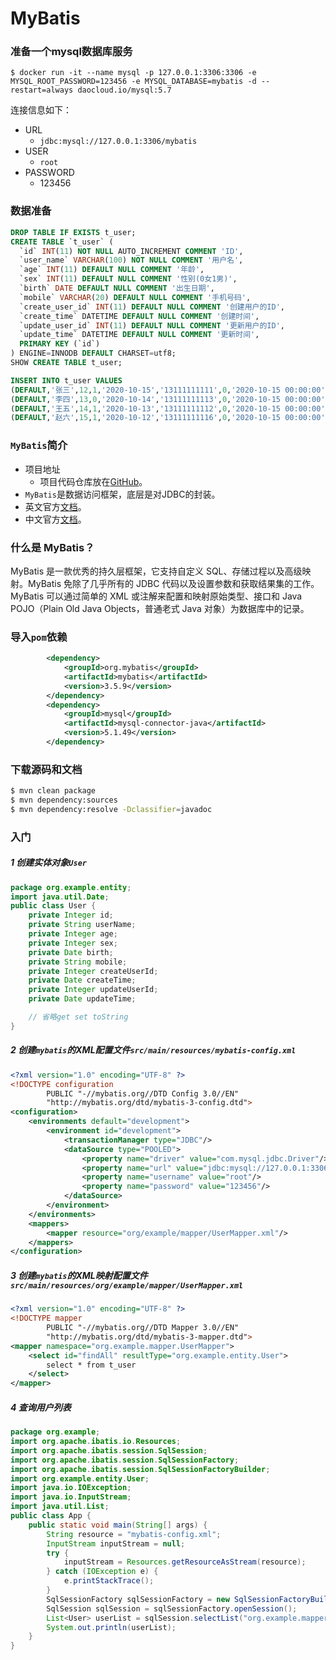 # MyBatis

### 准备一个mysql数据库服务

```shell
$ docker run -it --name mysql -p 127.0.0.1:3306:3306 -e MYSQL_ROOT_PASSWORD=123456 -e MYSQL_DATABASE=mybatis -d --restart=always daocloud.io/mysql:5.7
```

连接信息如下：

- URL
  - `jdbc:mysql://127.0.0.1:3306/mybatis`
- USER
  - `root`
- PASSWORD
  - 123456

### 数据准备

```sql
DROP TABLE IF EXISTS t_user;
CREATE TABLE `t_user` (
  `id` INT(11) NOT NULL AUTO_INCREMENT COMMENT 'ID',
  `user_name` VARCHAR(100) NOT NULL COMMENT '用户名',
  `age` INT(11) DEFAULT NULL COMMENT '年龄',
  `sex` INT(11) DEFAULT NULL COMMENT '性别(0女1男)',
  `birth` DATE DEFAULT NULL COMMENT '出生日期',
  `mobile` VARCHAR(20) DEFAULT NULL COMMENT '手机号码',
  `create_user_id` INT(11) DEFAULT NULL COMMENT '创建用户的ID',
  `create_time` DATETIME DEFAULT NULL COMMENT '创建时间',
  `update_user_id` INT(11) DEFAULT NULL COMMENT '更新用户的ID',
  `update_time` DATETIME DEFAULT NULL COMMENT '更新时间',
  PRIMARY KEY (`id`)
) ENGINE=INNODB DEFAULT CHARSET=utf8;
SHOW CREATE TABLE t_user;

INSERT INTO t_user VALUES
(DEFAULT,'张三',12,1,'2020-10-15','13111111111',0,'2020-10-15 00:00:00',0,'2020-10-15 00:00:00'),
(DEFAULT,'李四',13,0,'2020-10-14','13111111113',0,'2020-10-15 00:00:00',0,'2020-10-15 00:00:00'),
(DEFAULT,'王五',14,1,'2020-10-13','13111111112',0,'2020-10-15 00:00:00',0,'2020-10-15 00:00:00'),
(DEFAULT,'赵六',15,1,'2020-10-12','13111111116',0,'2020-10-15 00:00:00',0,'2020-10-15 00:00:00');
```







### `MyBatis`简介

- 项目地址
  - 项目代码仓库放在[GitHub](https://github.com/mybatis/mybatis-3)。
- `MyBatis`是数据访问框架，底层是对JDBC的封装。
- 英文官方[文档](https://mybatis.org/mybatis-3/)。
- 中文官方[文档](https://mybatis.org/mybatis-3/zh/index.html)。

### 什么是 MyBatis？

MyBatis 是一款优秀的持久层框架，它支持自定义 SQL、存储过程以及高级映射。MyBatis 免除了几乎所有的 JDBC 代码以及设置参数和获取结果集的工作。MyBatis 可以通过简单的 XML 或注解来配置和映射原始类型、接口和 Java POJO（Plain Old Java Objects，普通老式 Java 对象）为数据库中的记录。



### 导入`pom`依赖

```xml
        <dependency>
            <groupId>org.mybatis</groupId>
            <artifactId>mybatis</artifactId>
            <version>3.5.9</version>
        </dependency>
        <dependency>
            <groupId>mysql</groupId>
            <artifactId>mysql-connector-java</artifactId>
            <version>5.1.49</version>
        </dependency>
```

### 下载源码和文档

```bash
$ mvn clean package
$ mvn dependency:sources
$ mvn dependency:resolve -Dclassifier=javadoc
```



### 入门
##### 1 创建实体对象`User`

```java
package org.example.entity;
import java.util.Date;
public class User {
    private Integer id;
    private String userName;
    private Integer age;
    private Integer sex;
    private Date birth;
    private String mobile;
    private Integer createUserId;
    private Date createTime;
    private Integer updateUserId;
    private Date updateTime;

	// 省略get set toString
}
```


##### 2 创建`mybatis`的XML配置文件`src/main/resources/mybatis-config.xml`

```xml
<?xml version="1.0" encoding="UTF-8" ?>
<!DOCTYPE configuration
        PUBLIC "-//mybatis.org//DTD Config 3.0//EN"
        "http://mybatis.org/dtd/mybatis-3-config.dtd">
<configuration>
    <environments default="development">
        <environment id="development">
            <transactionManager type="JDBC"/>
            <dataSource type="POOLED">
                <property name="driver" value="com.mysql.jdbc.Driver"/>
                <property name="url" value="jdbc:mysql://127.0.0.1:3306/mybatis?characterEncoding=utf-8"/>
                <property name="username" value="root"/>
                <property name="password" value="123456"/>
            </dataSource>
        </environment>
    </environments>
    <mappers>
        <mapper resource="org/example/mapper/UserMapper.xml"/>
    </mappers>
</configuration>
```

##### 3 创建`mybatis`的XML映射配置文件`src/main/resources/org/example/mapper/UserMapper.xml`

```xml
<?xml version="1.0" encoding="UTF-8" ?>
<!DOCTYPE mapper
        PUBLIC "-//mybatis.org//DTD Mapper 3.0//EN"
        "http://mybatis.org/dtd/mybatis-3-mapper.dtd">
<mapper namespace="org.example.mapper.UserMapper">
    <select id="findAll" resultType="org.example.entity.User">
        select * from t_user
    </select>
</mapper>
```

##### 4 查询用户列表

```java
package org.example;
import org.apache.ibatis.io.Resources;
import org.apache.ibatis.session.SqlSession;
import org.apache.ibatis.session.SqlSessionFactory;
import org.apache.ibatis.session.SqlSessionFactoryBuilder;
import org.example.entity.User;
import java.io.IOException;
import java.io.InputStream;
import java.util.List;
public class App {
    public static void main(String[] args) {
        String resource = "mybatis-config.xml";
        InputStream inputStream = null;
        try {
            inputStream = Resources.getResourceAsStream(resource);
        } catch (IOException e) {
            e.printStackTrace();
        }
        SqlSessionFactory sqlSessionFactory = new SqlSessionFactoryBuilder().build(inputStream);
        SqlSession sqlSession = sqlSessionFactory.openSession();
        List<User> userList = sqlSession.selectList("org.example.mapper.UserMapper.findAll");
        System.out.println(userList);
    }
}
```

